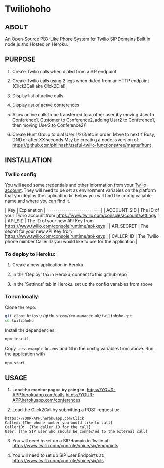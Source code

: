 # Twiliohoho #

## ABOUT ##

An Open-Source PBX-Like Phone System for Twilio SIP Domains Built in node.js and Hosted on Heroku.

## PURPOSE ##

1. Create Twilio calls when dialed from a SIP endpoint

2. Create Twilio calls using 2 legs when dialed from an HTTP endpoint (Click2Call aka Click2Dial)

3. Display list of active calls

4. Display list of active conferences

5. Allow active calls to be transferred to another user
(by moving User to Conference1, Customer to Conference2, adding User2 to Conference1, then moving User2 to Conference2)]

6. Create Hunt Group to dial User 1/2/3/etc in order.  Move to next if Busy, DND or after XX seconds
May be creating a node.js version of:
https://github.com/philnash/useful-twilio-functions/tree/master/hunt

## INSTALLATION ##

### Twilio config ###

You will need some credentials and other information from your [Twilio account](https://www.twilio.com/console). They will need to be set as environment variables on the platform that you deploy the application to. Below you will find the config variable name and where you can find it.

| Key         | Explanation |
|---------------------------|
| ACCOUNT_SID | The ID of your Twilio account from https://www.twilio.com/console/account/settings |
| API_SID     | The ID of your new API Key from https://www.twilio.com/console/runtime/api-keys |
| API_SECRET  | The secret for your new API Key from https://www.twilio.com/console/runtime/api-keys |
| CALLER_ID   | The Twilio phone number Caller ID you would like to use for the application |

### To deploy to Heroku: ###

1. Create a new application in Heroku

2. In the 'Deploy' tab in Heroku, connect to this github repo

3. In the 'Settings' tab in Heroku, set up the config variables from above

### To run locally: ###

Clone the repo:

```bash
git clone https://github.com/dev-manager-uk/twiliohoho.git
cd twiliohoho
```

Install the dependencies:

```bash
npm install
```

Copy `.env.example` to `.env` and fill in the config variables from above. Run the application with

```bash
npm start
```

## USAGE ##

1. Load the monitor pages by going to:
https://YOUR-APP.herokuapp.com/calls
https://YOUR-APP.herokuapp.com/conferences

2. Load the Click2Call by submitting a POST request to:

```
https://YOUR-APP.herokuapp.com/Click
Called: [The phone number you would like to call]
CallerID:  [The caller ID for the call]
User: [The SIP user who should be connected to the external call]
```

3. You will need to set up a SIP domain in Twilio at:
https://www.twilio.com/console/voice/sip/endpoints

4. You will need to set up SIP User Endpoints at:
https://www.twilio.com/console/voice/sip/cls


